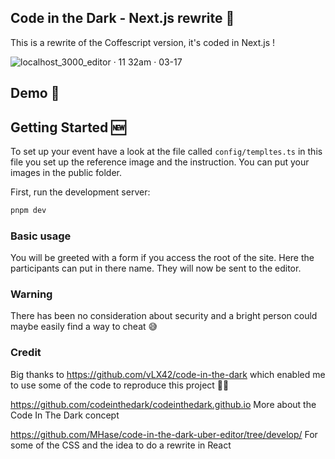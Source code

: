 ## Code in the Dark - Next.js rewrite 🚀

This is a rewrite of the Coffescript version, it's coded in Next.js !

![localhost_3000_editor · 11 32am · 03-17](https://github.com/CruuzAzul/code-in-the-dark/assets/60877626/47f15452-0647-4f04-8927-f791a9b09f9d)

## Demo 🔗



## Getting Started 🆕

To set up your event have a look at the file called `config/templtes.ts` in this file you set up the reference image and the instruction. You can put your images in the public folder.

First, run the development server:

```bash
pnpm dev
```

### Basic usage

You will be greeted with a form if you access the root of the site. Here the participants can put in there name. They will now be sent to the editor.

### Warning

There has been no consideration about security and a bright person could maybe easily find a way to cheat 😅

### Credit

Big thanks to https://github.com/vLX42/code-in-the-dark which enabled me to use some of the code to reproduce this project 🙏🏼

https://github.com/codeinthedark/codeinthedark.github.io More about the Code In The Dark concept

https://github.com/MHase/code-in-the-dark-uber-editor/tree/develop/ For some of the CSS and the idea to do a rewrite in React


